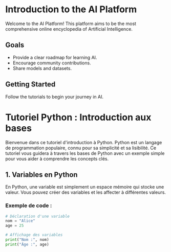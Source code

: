 # Introduction to the AI Platform

Welcome to the AI Platform! This platform aims to be the most comprehensive online encyclopedia of Artificial Intelligence.

## Goals

- Provide a clear roadmap for learning AI.
- Encourage community contributions.
- Share models and datasets.

## Getting Started

Follow the tutorials to begin your journey in AI.

# Tutoriel Python : Introduction aux bases

Bienvenue dans ce tutoriel d'introduction à Python. Python est un langage de programmation populaire, connu pour sa simplicité et sa lisibilité. Ce tutoriel vous guidera à travers les bases de Python avec un exemple simple pour vous aider à comprendre les concepts clés.

## 1. Variables en Python

En Python, une variable est simplement un espace mémoire qui stocke une valeur. Vous pouvez créer des variables et les affecter à différentes valeurs.

### Exemple de code :

```python
# Déclaration d'une variable
nom = "Alice"
age = 25

# Affichage des variables
print("Nom :", nom)
print("Âge :", age)


